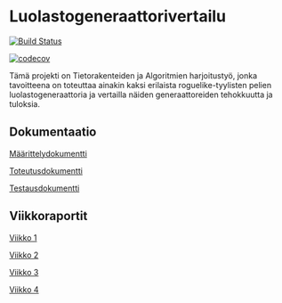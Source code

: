# Luolastogeneraattorivertailu

[![Build Status](https://travis-ci.org/TheSamsai/tiralabra-2019-luolastogeneraattorivertailu.svg?branch=master)](https://travis-ci.org/TheSamsai/tiralabra-2019-luolastogeneraattorivertailu)

[![codecov](https://codecov.io/gh/TheSamsai/tiralabra-2019-luolastogeneraattorivertailu/branch/master/graph/badge.svg)](https://codecov.io/gh/TheSamsai/tiralabra-2019-luolastogeneraattorivertailu)

Tämä projekti on Tietorakenteiden ja Algoritmien harjoitustyö, jonka tavoitteena on toteuttaa ainakin kaksi erilaista
roguelike-tyylisten pelien luolastogeneraattoria ja vertailla näiden generaattoreiden tehokkuutta ja tuloksia.

## Dokumentaatio

[Määrittelydokumentti](https://github.com/TheSamsai/tiralabra-2019-luolastogeneraattorivertailu/blob/master/docs/m%C3%A4%C3%A4rittelydokumentti.md)

[Toteutusdokumentti](https://github.com/TheSamsai/tiralabra-2019-luolastogeneraattorivertailu/blob/master/docs/toteutusdokumentti.md)

[Testausdokumentti](https://github.com/TheSamsai/tiralabra-2019-luolastogeneraattorivertailu/blob/master/docs/testausdokumentti.md)

## Viikkoraportit

[Viikko 1](https://github.com/TheSamsai/tiralabra-2019-luolastogeneraattorivertailu/blob/master/docs/viikkoraportit/viikkoraportti1.md)

[Viikko 2](https://github.com/TheSamsai/tiralabra-2019-luolastogeneraattorivertailu/blob/master/docs/viikkoraportit/viikkoraportti2.md)

[Viikko 3](https://github.com/TheSamsai/tiralabra-2019-luolastogeneraattorivertailu/blob/master/docs/viikkoraportit/viikkoraportti3.md)

[Viikko 4](https://github.com/TheSamsai/tiralabra-2019-luolastogeneraattorivertailu/blob/master/docs/viikkoraportit/viikkoraportti4.md)
